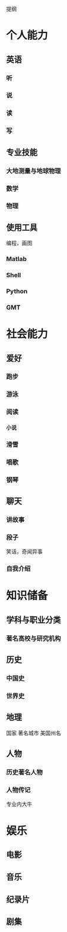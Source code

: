 提纲

# 个人能力

## 英语
### 听
### 说
### 读
### 写

## 专业技能
### 大地测量与地球物理
### 数学
### 物理

## 使用工具
编程，画图
### Matlab
### Shell
### Python
### GMT

#  社会能力
## 爱好
### 跑步
### 游泳
### 阅读
#### 小说
### 滑雪
### 唱歌
### 钢琴

## 聊天
### 讲故事
### 段子
笑话，奇闻异事
### 自我介绍

# 知识储备

## 学科与职业分类
### 著名高校与研究机构

## 历史
### 中国史
### 世界史

## 地理
国家
著名城市
美国州名

## 人物
### 历史著名人物
### 人物传记
专业内大牛

# 娱乐

## 电影
## 音乐
## 纪录片
## 剧集

